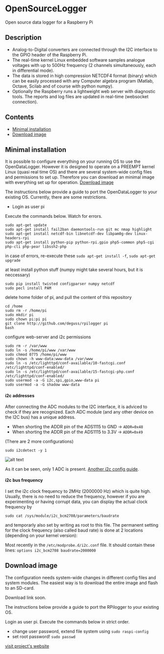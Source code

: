 OpenSourceLogger
================
Open source data logger for a Raspberry Pi

## Description
* Analog-to-Digital converters are connected through the I2C interface to the GPIO header of the Raspberry Pi. 
* The real-time kernel Linux embedded software samples analogue voltages with up to 500Hz frequency (2 channels simultaneously, each in differential mode).
* The data is stored in high compression NETCDF4 format (binary) which can be easily processed with any Computer algebra program (Matlab, Octave, Scilab and of course with python numpy).
* Optionally the Raspberry runs a lightweight web server with diagnostic tools. The reports and log files are updated in real-time (websocket connection).


## Contents
- [Minimal installation](#minimal-installation)
- [Download image](#download-image)

## Minimal installation
It is possible to configure everything on your running OS to use the OpenDataLogger. However it is designed to operate on a PREEMPT kernel Linux (quasi real time OS) and there are several system-wide config files and permissions to set up. Therefore you can download an minimal image with everything set up for operation.  [Download image](#download-image)


The instructions below provide a guide to port the OpenDataLogger to your existing OS.
Currently, there are some restrictions. 
* Login as user pi

Execute the commands below. Watch for errors. 
```
sudo apt-get update
sudo apt-get install fail2ban daemontools-run git mc nmap highlight
sudo apt-get install netcdf-bin libnetcdf-dev libpam0g-dev linux-headers-rpi
sudo apt-get install python-pip python-rpi.gpio php5-common php5-cgi php-cli php-pear libssh2-php 
```
in case of errors, re-execute these
```sudo apt-get install -f```, ```sudo apt-get upgrade```

at least install python stuff (numpy might take several hours, but it is neccessary)
```
sudo pip install twisted configparser numpy netcdf
sudo pecl install PAM
```

delete home folder of pi, and pull the content of this repository
```
cd /home
sudo rm -r /home/pi
sudo mkdir pi
sudo chown pi:pi pi
git clone http://github.com/deguss/rpilogger pi
bash
```

configure web-server and i2c permissions
```
sudo rm -r /var/www
sudo ln -s /home/pi/www /var/www
sudo chmod 0775 /home/pi/www
sudo chown -h www-data:www-data /var/www
sudo ln -s /etc/lighttpd/conf-available/10-fastcgi.conf /etc/lighttpd/conf-enabled/
sudo ln -s /etc/lighttpd/conf-available/15-fastcgi-php.conf /etc/lighttpd/conf-enabled/
sudo usermod -a -G i2c,spi,gpio,www-data pi
sudo usermod -a -G shadow www-data
```


#### i2c addresses
After connecting the ADC modules to the I2C interface, it is adviced to check if they are recognized. Each ADC module (and any other device on the I2C bus) has a unique address. 
* When shorting the ADDR pin of the ADS1115 to GND -> `ADDR=0x48`
* When shorting the ADDR pin of the ADS1115 to 3.3V -> `ADDR=0x49`

(There are 2 more configurations)

```
sudo i2cdetect -y 1
```

![alt text](http://opendatalogger.com/photos/i2cdetect.png "i2c detect result")

As it can be seen, only 1 ADC is present. [Another i2c config guide](https://learn.adafruit.com/adafruits-raspberry-pi-lesson-4-gpio-setup/configuring-i2c).

#### i2c bus frequency
I set the i2c clock frequency to 2MHz (2000000 Hz) which is quite high. Usually, there is no need to reduce the frequency, however if you are experimenting or having corrupt data, you can display the actual clock frequency by
```
sudo cat /sys/module/i2c_bcm2708/parameters/baudrate
```
and temporarly also set by writing as root to this file. The permanent setting for the clock frequency (also called baud rate) is done at 2 locations (depending on your kernel version):

Most recently in the ```/etc/modprobe.d/i2c.conf``` file. It should contain these lines:
``` options i2c_bcm2708 baudrate=2000000 ```


## Download image
The configuration needs system-wide changes in different config files and system modules.
The easiest way is to download the entire image and flash to an SD-card. 

Download link soon.


The instructions below provide a guide to port the RPilogger to your existing OS.

Login as user pi. Execute the commands below in strict order.

* change user password, extend file system using ```sudo raspi-config```
* set root password! ```sudo passwd```




[visit project's website](http://geodata.ggki.hu/rpilogger)
